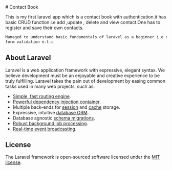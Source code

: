 <div align="left">
# Contact Book
</div>

 This is my first laravel app which is a contact book with authentication.it has basic CRUD function i.e add ,update , delete and view contact.One has to register and save  their own contacts.
 
 ```bash
Managed to understand basic fundamentals of laravel as a beginner i.e database migrations ,eloquent ,Displaying Variables in Blade ,layouts , Route Naming ,
form validation e.t.c

```
 
 
 
## About Laravel

Laravel is a web application framework with expressive, elegant syntax. We believe development must be an enjoyable and creative experience to be truly fulfilling. Laravel takes the pain out of development by easing common tasks used in many web projects, such as:

- [Simple, fast routing engine](https://laravel.com/docs/routing).
- [Powerful dependency injection container](https://laravel.com/docs/container).
- Multiple back-ends for [session](https://laravel.com/docs/session) and [cache](https://laravel.com/docs/cache) storage.
- Expressive, intuitive [database ORM](https://laravel.com/docs/eloquent).
- Database agnostic [schema migrations](https://laravel.com/docs/migrations).
- [Robust background job processing](https://laravel.com/docs/queues).
- [Real-time event broadcasting](https://laravel.com/docs/broadcasting).










## License

The Laravel framework is open-sourced software licensed under the [MIT license](https://opensource.org/licenses/MIT).
